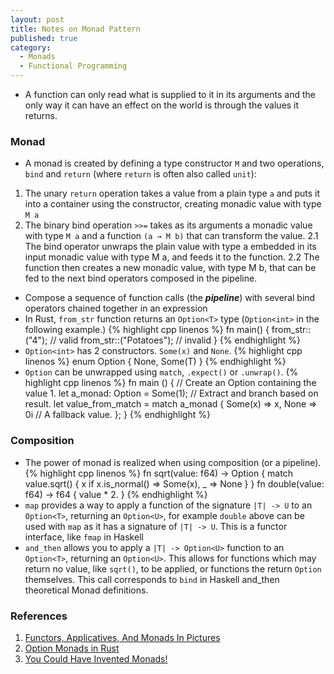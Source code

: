 ```yaml
---
layout: post
title: Notes on Monad Pattern
published: true
category:
  - Monads
  - Functional Programming
---
```


* A function can only read what is supplied to it in its arguments and the only way it can have an effect on the world is through the values it returns.

### Monad
* A monad is created by defining a type constructor `M` and two operations, `bind` and `return` (where `return` is often also called `unit`):
1. The unary `return` operation takes a value from a plain type `a` and puts it into a container using the constructor, creating monadic value with type `M a`
2. The binary bind operation `>>=` takes as its arguments a monadic value with type `M a` and a function `(a → M b)` that can transform the value.
    2.1 The bind operator unwraps the plain value with type a embedded in its input monadic value with type M a, and feeds it to the function.
    2.2 The function then creates a new monadic value, with type M b, that can be fed to the next bind operators composed in the pipeline.
* Compose a sequence of function calls (the **_pipeline_**) with several bind operators chained together in an expression
* In Rust, `from_str` function returns an `Option<T>` type (`Option<int>` in the following example.)
{% highlight cpp linenos %}
    fn main()
    {
        from_str::<int>("4");           // valid
        from_str::<int>("Potatoes");    // invalid
    }
{% endhighlight %}
* `Option<int>` has 2 constructors. `Some(x)` and `None`.
{% highlight cpp linenos %}
    enum Option<T> 
    { 
        None, 
        Some(T) 
    }
{% endhighlight %}
* `Option` can be unwrapped using `match`, `.expect()` or `.unwrap()`.
{% highlight cpp linenos %}
    fn main () {
        // Create an Option containing the value 1.
        let a_monad: Option<int> = Some(1);
        // Extract and branch based on result.
        let value_from_match = match a_monad {
            Some(x) => x,
            None    => 0i // A fallback value.
        };
    }
{% endhighlight %}

### Composition
* The power of monad is realized when using composition (or a pipeline).
{% highlight cpp linenos %}
    fn sqrt(value: f64) -> Option<f64> {
        match value.sqrt() {
            x if x.is_normal() => Some(x),
            _                  => None
        }
    }
    fn double(value: f64) -> f64 {
        value * 2.
    }
{% endhighlight %}
* `map` provides a way to apply a function of the signature `|T| -> U` to an `Option<T>`, returning an `Option<U>`, for example `double` above can be used with `map` as it has a signature of `|T| -> U`. This is a functor interface, like `fmap` in Haskell
* `and_then` allows you to apply a `|T| -> Option<U>` function to an `Option<T>`, returning an `Option<U>`. This allows for functions which may return no value, like `sqrt()`, to be applied, or functions the return `Option` themselves. This call corresponds to `bind` in Haskell and_then theoretical Monad definitions. 

### References
1. [Functors, Applicatives, And Monads In Pictures](http://adit.io/posts/2013-04-17-functors,_applicatives,_and_monads_in_pictures.html)
2. [Option Monads in Rust](https://hoverbear.org/2014/08/12/option-monads-in-rust/
)
3. [You Could Have Invented Monads!](http://blog.sigfpe.com/2006/08/you-could-have-invented-monads-and.html)
